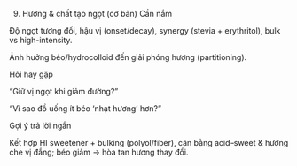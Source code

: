 9) Hương & chất tạo ngọt (cơ bản)
   Cần nắm

Độ ngọt tương đối, hậu vị (onset/decay), synergy (stevia + erythritol), bulk vs high-intensity.

Ảnh hưởng béo/hydrocolloid đến giải phóng hương (partitioning).

Hỏi hay gặp

“Giữ vị ngọt khi giảm đường?”

“Vì sao đồ uống ít béo ‘nhạt hương’ hơn?”

Gợi ý trả lời ngắn

Kết hợp HI sweetener + bulking (polyol/fiber), cân bằng acid–sweet & hương che vị đắng; béo giảm → hòa tan hương thay đổi.